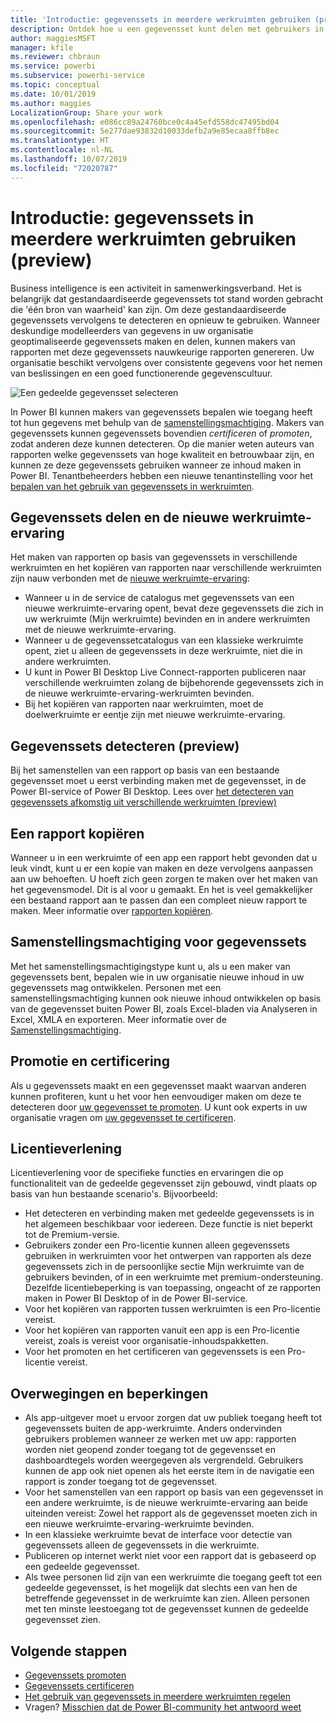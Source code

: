 ```yaml
---
title: 'Introductie: gegevenssets in meerdere werkruimten gebruiken (preview)'
description: Ontdek hoe u een gegevensset kunt delen met gebruikers in de hele organisatie. Daarna kunnen ze rapporten samenstellen op basis van uw gegevensset in hun eigen werkruimten.
author: maggiesMSFT
manager: kfile
ms.reviewer: chbraun
ms.service: powerbi
ms.subservice: powerbi-service
ms.topic: conceptual
ms.date: 10/01/2019
ms.author: maggies
LocalizationGroup: Share your work
ms.openlocfilehash: e086cc89a24760bce0c4a45efd558dc47495bd04
ms.sourcegitcommit: 5e277dae93832d10033defb2a9e85ecaa8ffb8ec
ms.translationtype: HT
ms.contentlocale: nl-NL
ms.lasthandoff: 10/07/2019
ms.locfileid: "72020787"
---
```

# <a name="intro-to-datasets-across-workspaces-preview"></a>Introductie: gegevenssets in meerdere werkruimten gebruiken (preview)

Business intelligence is een activiteit in samenwerkingsverband. Het is belangrijk dat gestandaardiseerde gegevenssets tot stand worden gebracht die 'één bron van waarheid' kan zijn. Om deze gestandaardiseerde gegevenssets vervolgens te detecteren en opnieuw te gebruiken. Wanneer deskundige modelleerders van gegevens in uw organisatie geoptimaliseerde gegevenssets maken en delen, kunnen makers van rapporten met deze gegevenssets nauwkeurige rapporten genereren. Uw organisatie beschikt vervolgens over consistente gegevens voor het nemen van beslissingen en een goed functionerende gegevenscultuur.

![Een gedeelde gegevensset selecteren](media/service-datasets-across-workspaces/power-bi-select-shared-dataset.png)

In Power BI kunnen makers van gegevenssets bepalen wie toegang heeft tot hun gegevens met behulp van de [samenstellingsmachtiging](service-datasets-build-permissions.md). Makers van gegevenssets kunnen gegevenssets bovendien *certificeren* of *promoten*, zodat anderen deze kunnen detecteren. Op die manier weten auteurs van rapporten welke gegevenssets van hoge kwaliteit en betrouwbaar zijn, en kunnen ze deze gegevenssets gebruiken wanneer ze inhoud maken in Power BI. Tenantbeheerders hebben een nieuwe tenantinstelling voor het [bepalen van het gebruik van gegevenssets in werkruimten](service-datasets-admin-across-workspaces.md).

## <a name="dataset-sharing-and-the-new-workspace-experience"></a>Gegevenssets delen en de nieuwe werkruimte-ervaring

Het maken van rapporten op basis van gegevenssets in verschillende werkruimten en het kopiëren van rapporten naar verschillende werkruimten zijn nauw verbonden met de [nieuwe werkruimte-ervaring](service-create-the-new-workspaces.md):

- Wanneer u in de service de catalogus met gegevenssets van een nieuwe werkruimte-ervaring opent, bevat deze gegevenssets die zich in uw werkruimte (Mijn werkruimte) bevinden en in andere werkruimten met de nieuwe werkruimte-ervaring. 
- Wanneer u de gegevenssetcatalogus van een klassieke werkruimte opent, ziet u alleen de gegevenssets in deze werkruimte, niet die in andere werkruimten.
- U kunt in Power BI Desktop Live Connect-rapporten publiceren naar verschillende werkruimten zolang de bijbehorende gegevenssets zich in de nieuwe werkruimte-ervaring-werkruimten bevinden.
- Bij het kopiëren van rapporten naar werkruimten, moet de doelwerkruimte er eentje zijn met nieuwe werkruimte-ervaring.

## <a name="discover-datasets-preview"></a>Gegevenssets detecteren (preview)

Bij het samenstellen van een rapport op basis van een bestaande gegevensset moet u eerst verbinding maken met de gegevensset, in de Power BI-service of Power BI Desktop. Lees over [het detecteren van gegevenssets afkomstig uit verschillende werkruimten (preview)](service-datasets-discover-across-workspaces.md)

## <a name="copy-a-report"></a>Een rapport kopiëren

Wanneer u in een werkruimte of een app een rapport hebt gevonden dat u leuk vindt, kunt u er een kopie van maken en deze vervolgens aanpassen aan uw behoeften. U hoeft zich geen zorgen te maken over het maken van het gegevensmodel. Dit is al voor u gemaakt. En het is veel gemakkelijker een bestaand rapport aan te passen dan een compleet nieuw rapport te maken. Meer informatie over [rapporten kopiëren](service-datasets-copy-reports.md).

## <a name="build-permission-for-datasets"></a>Samenstellingsmachtiging voor gegevenssets

Met het samenstellingsmachtigingstype kunt u, als u een maker van gegevenssets bent, bepalen wie in uw organisatie nieuwe inhoud in uw gegevenssets mag ontwikkelen. Personen met een samenstellingsmachtiging kunnen ook nieuwe inhoud ontwikkelen op basis van de gegevensset buiten Power BI, zoals Excel-bladen via Analyseren in Excel, XMLA en exporteren. Meer informatie over de [Samenstellingsmachtiging](service-datasets-build-permissions.md).

## <a name="promotion-and-certification"></a>Promotie en certificering

Als u gegevenssets maakt en een gegevensset maakt waarvan anderen kunnen profiteren, kunt u het voor hen eenvoudiger maken om deze te detecteren door [uw gegevensset te promoten](service-datasets-promote.md). U kunt ook experts in uw organisatie vragen om [uw gegevensset te certificeren](service-datasets-certify.md).

## <a name="licensing"></a>Licentieverlening

Licentieverlening voor de specifieke functies en ervaringen die op functionaliteit van de gedeelde gegevensset zijn gebouwd, vindt plaats op basis van hun bestaande scenario's. Bijvoorbeeld:

- Het detecteren en verbinding maken met gedeelde gegevenssets is in het algemeen beschikbaar voor iedereen. Deze functie is niet beperkt tot de Premium-versie.
- Gebruikers zonder een Pro-licentie kunnen alleen gegevenssets gebruiken in werkruimten voor het ontwerpen van rapporten als deze gegevenssets zich in de persoonlijke sectie Mijn werkruimte van de gebruikers bevinden, of in een werkruimte met premium-ondersteuning. Dezelfde licentiebeperking is van toepassing, ongeacht of ze rapporten maken in Power BI Desktop of in de Power BI-service.
- Voor het kopiëren van rapporten tussen werkruimten is een Pro-licentie vereist.
- Voor het kopiëren van rapporten vanuit een app is een Pro-licentie vereist, zoals is vereist voor organisatie-inhoudspakketten.
- Voor het promoten en het certificeren van gegevenssets is een Pro-licentie vereist.

## <a name="considerations-and-limitations"></a>Overwegingen en beperkingen

- Als app-uitgever moet u ervoor zorgen dat uw publiek toegang heeft tot gegevenssets buiten de app-werkruimte. Anders ondervinden gebruikers problemen wanneer ze werken met uw app: rapporten worden niet geopend zonder toegang tot de gegevensset en dashboardtegels worden weergegeven als vergrendeld. Gebruikers kunnen de app ook niet openen als het eerste item in de navigatie een rapport is zonder toegang tot de gegevensset.
- Voor het samenstellen van een rapport op basis van een gegevensset in een andere werkruimte, is de nieuwe werkruimte-ervaring aan beide uiteinden vereist: Zowel het rapport als de gegevensset moeten zich in een nieuwe werkruimte-ervaring-werkruimte bevinden.
- In een klassieke werkruimte bevat de interface voor detectie van gegevenssets alleen de gegevenssets in die werkruimte.
- Publiceren op internet werkt niet voor een rapport dat is gebaseerd op een gedeelde gegevensset.
- Als twee personen lid zijn van een werkruimte die toegang geeft tot een gedeelde gegevensset, is het mogelijk dat slechts een van hen de betreffende gegevensset in de werkruimte kan zien. Alleen personen met ten minste leestoegang tot de gegevensset kunnen de gedeelde gegevensset zien. 

## <a name="next-steps"></a>Volgende stappen

- [Gegevenssets promoten](service-datasets-promote.md)
- [Gegevenssets certificeren](service-datasets-certify.md)
- [Het gebruik van gegevenssets in meerdere werkruimten regelen](service-datasets-admin-across-workspaces.md)
- Vragen? [Misschien dat de Power BI-community het antwoord weet](http://community.powerbi.com/)

